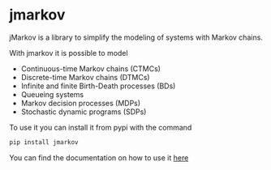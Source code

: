 # jmarkov
jMarkov is a library to simplify the modeling of systems with Markov chains.

With jmarkov it is possible to model
- Continuous-time Markov chains (CTMCs)
- Discrete-time Markov chains (DTMCs)
- Infinite and finite Birth-Death processes (BDs)
- Queueing systems
- Markov decision processes (MDPs)
- Stochastic dynamic programs (SDPs)

To use it you can install it from pypi with the command
```bash
pip install jmarkov
```

You can find the documentation on how to use it [here](https://jmarkov.readthedocs.io/en/latest/)
